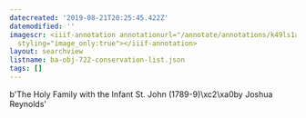 ```yaml
---
datecreated: '2019-08-21T20:25:45.422Z'
datemodified: ''
imagescr: <iiif-annotation annotationurl="/annotate/annotations/k49ls1azdeo2xk2a3nqe.json"
  styling="image_only:true"></iiif-annotation>
layout: searchview
listname: ba-obj-722-conservation-list.json
tags: []
---
```

b'The Holy Family with the Infant St. John (1789-9)\xc2\xa0by Joshua Reynolds'